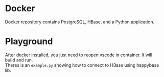 # Docker
Docker repository contains PostgreSQL, HBase, and a Python application.

# Playground
After docker installed, you just need to reopen vscode in container. It will build and run.  
Theres is an `example.py` showing how to connect to HBase using happybase lib.  